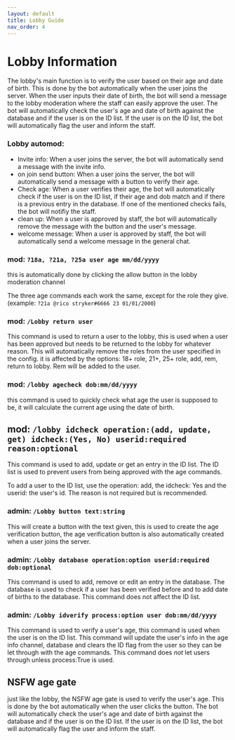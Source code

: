 ```yaml
---
layout: default
title: Lobby Guide
nav_order: 4
---
```


<h1>Lobby Information</h1>
The lobby's main function is to verify the user based on their age and date of birth. This is done by the bot automatically
when the user joins the server. When the user inputs their date of birth, the bot will send a message to the lobby moderation
where the staff can easily approve the user. The bot will automatically check the user's age and date of birth against the
database and if the user is on the ID list. If the user is on the ID list, the bot will automatically flag the user and
inform the staff.

### Lobby automod:

* Invite info: When a user joins the server, the bot will automatically send a message with the invite info.
* on join send button: When a user joins the server, the bot will automatically send a message with a button to verify
  their age.
* Check age: When a user verifies their age, the bot will automatically check if the user is on the ID list, if their
  age and dob match and if there is a previous entry in the database. If one of the mentioned checks fails, the bot will
  notifiy the staff.
* clean up: When a user is approved by staff, the bot will automatically remove the message with the button and the
  user's
  message.
* welcome message: When a user is approved by staff, the bot will automatically send a welcome message in the general
  chat.

### mod: `?18a, ?21a, ?25a user age mm/dd/yyyy`

this is automatically done by clicking the allow button in the lobby moderation channel

The three age commands each work the same, except for the role they give.
(example: `?21a @rico stryker#6666 23 01/01/2000`)

### mod: `/Lobby return user`

This command is used to return a user to the lobby, this is used when a user has been approved but needs to be returned
to the lobby for whatever reason. This will automatically remove the roles from the user specified in the config.
it is affected by the options: 18+ role, 21+, 25+ role, add, rem, return to lobby. Rem will be added to the user.

### mod: `/lobby agecheck dob:mm/dd/yyyy`

this command is used to quickly check what age the user is supposed to be, it will calculate the current age using the
date of birth.

## mod: `/lobby idcheck operation:(add, update, get) idcheck:(Yes, No) userid:required reason:optional`

This command is used to add, update or get an entry in the ID list. The ID list is used to prevent users from being
approved with the age commands.

To add a user to the ID list, use the operation: add, the idcheck: Yes and the userid: the user's id. The reason is not
required but is recommended.

### admin: `/Lobby button text:string`

This will create a button with the text given, this is used to create the age verification button, the age verification
button
is also automatically created when a user joins the server.

### admin: `/Lobby database operation:option userid:required dob:optional`

This command is used to add, remove or edit an entry in the database. The database is used to check if a user has been
verified before and to add date of births to the database. This command does not affect the ID list.

### admin: `/Lobby idverify process:option user dob:mm/dd/yyyy`

This command is used to verify a user's age, this command is used when the user is on the ID list. This command will
update
the user's info in the age info channel, database and clears the ID flag from the user so they can be let through with
the age commands. This command does _not_ let users through unless process:True is used.

## NSFW age gate
just like the lobby, the NSFW age gate is used to verify the user's age. This is done by the bot automatically when the
user clicks the button. The bot will automatically check the user's age and date of birth against the database and if
the user is on the ID list. If the user is on the ID list, the bot will automatically flag the user and inform the
staff.